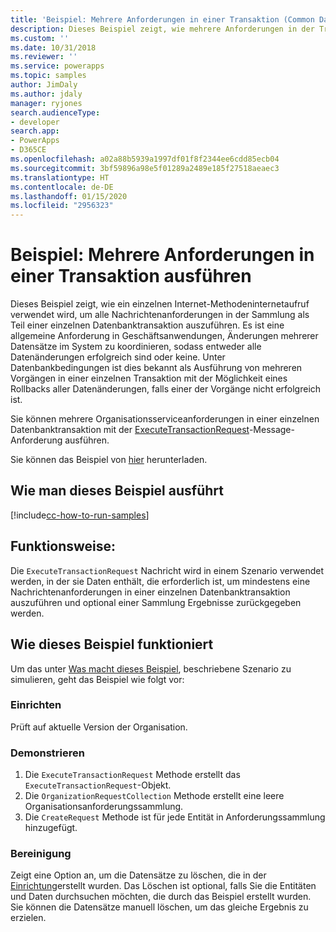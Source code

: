 ```yaml
---
title: 'Beispiel: Mehrere Anforderungen in einer Transaktion (Common Data Service) ausführen | Microsoft Docs'
description: Dieses Beispiel zeigt, wie mehrere Anforderungen in der Transaktion ausgeführt werden.
ms.custom: ''
ms.date: 10/31/2018
ms.reviewer: ''
ms.service: powerapps
ms.topic: samples
author: JimDaly
ms.author: jdaly
manager: ryjones
search.audienceType:
- developer
search.app:
- PowerApps
- D365CE
ms.openlocfilehash: a02a88b5939a1997df01f8f2344ee6cdd85ecb04
ms.sourcegitcommit: 3bf59896a98e5f01289a2489e185f27518aeaec3
ms.translationtype: HT
ms.contentlocale: de-DE
ms.lasthandoff: 01/15/2020
ms.locfileid: "2956323"
---
```

# <a name="sample-execute-multiple-requests-in-transaction"></a>Beispiel: Mehrere Anforderungen in einer Transaktion ausführen

Dieses Beispiel zeigt, wie ein einzelnen Internet-Methodeninternetaufruf verwendet wird, um alle Nachrichtenanforderungen in der Sammlung als Teil einer einzelnen Datenbanktransaktion auszuführen. Es ist eine allgemeine Anforderung in Geschäftsanwendungen, Änderungen mehrerer Datensätze im System zu koordinieren, sodass entweder alle Datenänderungen erfolgreich sind oder keine. Unter Datenbankbedingungen ist dies bekannt als Ausführung von mehreren Vorgängen in einer einzelnen Transaktion mit der Möglichkeit eines Rollbacks aller Datenänderungen, falls einer der Vorgänge nicht erfolgreich ist.

Sie können mehrere Organisationsserviceanforderungen in einer einzelnen Datenbanktransaktion mit der [ExecuteTransactionRequest](https://docs.microsoft.com/dotnet/api/microsoft.xrm.sdk.messages.executetransactionrequest?view=dynamics-general-ce-9)-Message-Anforderung ausführen. 

Sie können das Beispiel von [hier](https://github.com/microsoft/PowerApps-Samples/tree/master/cds/orgsvc/C%23/ExecuteMultipleInTransaction) herunterladen.

## <a name="how-to-run-this-sample"></a>Wie man dieses Beispiel ausführt

[!include[cc-how-to-run-samples](../../includes/cc-how-to-run-samples.md)]

## <a name="what-this-sample-does"></a>Funktionsweise:

Die `ExecuteTransactionRequest` Nachricht wird in einem Szenario verwendet werden, in der sie Daten enthält, die erforderlich ist, um mindestens eine Nachrichtenanforderungen in einer einzelnen Datenbanktransaktion auszuführen und optional einer Sammlung Ergebnisse zurückgegeben werden.

## <a name="how-this-sample-works"></a>Wie dieses Beispiel funktioniert

Um das unter [Was macht dieses Beispiel](#what-this-sample-does), beschriebene Szenario zu simulieren, geht das Beispiel wie folgt vor:

### <a name="setup"></a>Einrichten

Prüft auf aktuelle Version der Organisation.

### <a name="demonstrate"></a>Demonstrieren

1. Die `ExecuteTransactionRequest` Methode erstellt das `ExecuteTransactionRequest`-Objekt.
2. Die `OrganizationRequestCollection` Methode erstellt eine leere Organisationsanforderungssammlung.
3. Die `CreateRequest` Methode ist für jede Entität in Anforderungssammlung hinzugefügt.

### <a name="clean-up"></a>Bereinigung

Zeigt eine Option an, um die Datensätze zu löschen, die in der [Einrichtung](#setup)erstellt wurden. Das Löschen ist optional, falls Sie die Entitäten und Daten durchsuchen möchten, die durch das Beispiel erstellt wurden. Sie können die Datensätze manuell löschen, um das gleiche Ergebnis zu erzielen.

